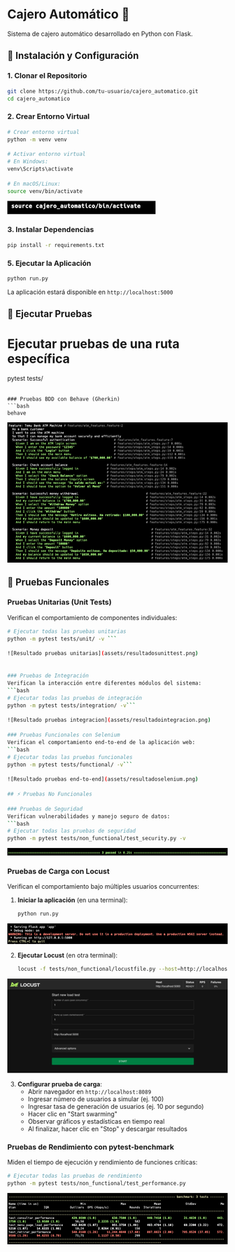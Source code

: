 # Cajero Automático 🏧

Sistema de cajero automático desarrollado en Python con Flask.

## 🚀 Instalación y Configuración

### 1. Clonar el Repositorio
```bash
git clone https://github.com/tu-usuario/cajero_automatico.git
cd cajero_automatico
```

### 2. Crear Entorno Virtual
```bash
# Crear entorno virtual
python -m venv venv

# Activar entorno virtual
# En Windows:
venv\Scripts\activate

# En macOS/Linux:
source venv/bin/activate
```
![Activar Entorno](assets/activar-entorno.png)

### 3. Instalar Dependencias
```bash
pip install -r requirements.txt
```


### 5. Ejecutar la Aplicación
```bash
python run.py
```

La aplicación estará disponible en `http://localhost:5000`

## 🧪 Ejecutar Pruebas

# Ejecutar pruebas de una ruta específica
pytest tests/
```

### Pruebas BDD con Behave (Gherkin)
```bash
behave
```

![Resultados BDD](assets/resultadogherkin.png)


## 🔬 Pruebas Funcionales

### Pruebas Unitarias (Unit Tests)
Verifican el comportamiento de componentes individuales:
```bash
# Ejecutar todas las pruebas unitarias
python -m pytest tests/unit/ -v ```

![Resultado pruebas unitarias](assets/resultadosunittest.png)


### Pruebas de Integración
Verifican la interacción entre diferentes módulos del sistema:
```bash
# Ejecutar todas las pruebas de integración
python -m pytest tests/integration/ -v```

![Resultado pruebas integracion](assets/resultadointegracion.png)

### Pruebas Funcionales con Selenium
Verifican el comportamiento end-to-end de la aplicación web:
```bash
# Ejecutar todas las pruebas funcionales
python -m pytest tests/functional/ -v```

![Resultado pruebas end-to-end](assets/resultadoselenium.png)

## ⚡ Pruebas No Funcionales

### Pruebas de Seguridad
Verifican vulnerabilidades y manejo seguro de datos:
```bash
# Ejecutar todas las pruebas de seguridad
python -m pytest tests/non_functional/test_security.py -v
```
![Resultado pruebas seguridad](assets/resultadonofuncionalseguridad.png)

### Pruebas de Carga con Locust
Verifican el comportamiento bajo múltiples usuarios concurrentes:

1. **Iniciar la aplicación** (en una terminal):
   ```bash
   python run.py
   ```
![Iniciar aplicación](assets/ejecutarprimero.png)

2. **Ejecutar Locust** (en otra terminal):
   ```bash
   locust -f tests/non_functional/locustfile.py --host=http://localhost:5000
   ```
![Interfaz locust](assets/resultadointerfazlocust.png)

3. **Configurar prueba de carga**:
   - Abrir navegador en `http://localhost:8089`
   - Ingresar número de usuarios a simular (ej. 100)
   - Ingresar tasa de generación de usuarios (ej. 10 por segundo)
   - Hacer clic en "Start swarming"
   - Observar gráficos y estadísticas en tiempo real
   - Al finalizar, hacer clic en "Stop" y descargar resultados

### Pruebas de Rendimiento con pytest-benchmark
Miden el tiempo de ejecución y rendimiento de funciones críticas:
```bash
# Ejecutar todas las pruebas de rendimiento
python -m pytest tests/non_functional/test_performance.py 
```
![Resultado pruebas rendimiento](assets/test-performance.png)

